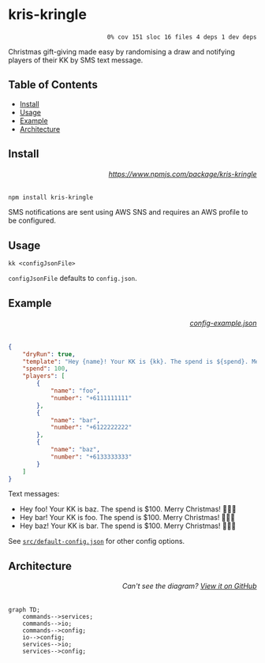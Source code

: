 # kris-kringle


<p align="right">
    <code>0% cov</code>&nbsp;
    <code>151 sloc</code>&nbsp;
    <code>16 files</code>&nbsp;
    <code>4 deps</code>&nbsp;
    <code>1 dev deps</code>
</p>

Christmas gift-giving made easy by randomising a draw and notifying players of their KK by SMS text message.

<!-- START doctoc generated TOC please keep comment here to allow auto update -->
<!-- DON'T EDIT THIS SECTION, INSTEAD RE-RUN doctoc TO UPDATE -->
## Table of Contents

- [Install](#install)
- [Usage](#usage)
- [Example](#example)
- [Architecture](#architecture)

<!-- END doctoc generated TOC please keep comment here to allow auto update -->

## Install

###### <p align="right"><a href="https://www.npmjs.com/package/kris-kringle">https://www.npmjs.com/package/kris-kringle</a></p>
```
npm install kris-kringle
```

SMS notifications are sent using AWS SNS and requires an AWS profile to be configured.

## Usage

```
kk <configJsonFile>
```

`configJsonFile` defaults to `config.json`.

## Example

###### <p align="right"><a href="https://github.com/mattriley/node-kris-kringle/blob/master/config-example.json">config-example.json</a></p>
```json
{
    "dryRun": true,
    "template": "Hey {name}! Your KK is {kk}. The spend is ${spend}. Merry Christmas! 🎅🏻🎄",
    "spend": 100,
    "players": [
        {
            "name": "foo",
            "number": "+6111111111"
        },
        {
            "name": "bar",
            "number": "+6122222222"
        },
        {
            "name": "baz",
            "number": "+6133333333"
        }
    ]
}
```

Text messages:

- Hey foo! Your KK is baz. The spend is $100. Merry Christmas! 🎅🏻🎄
- Hey bar! Your KK is foo. The spend is $100. Merry Christmas! 🎅🏻🎄
- Hey baz! Your KK is bar. The spend is $100. Merry Christmas! 🎅🏻🎄

See [`src/default-config.json`](https://github.com/mattriley/kris-kringle/blob/master/src/default-config.json) for other config options.

## Architecture

###### <p align="right"><em>Can't see the diagram?</em> <a id="link-1" href="https://github.com/mattriley/node-kris-kringle#user-content-link-1">View it on GitHub</a></p>
```mermaid
graph TD;
    commands-->services;
    commands-->io;
    commands-->config;
    io-->config;
    services-->io;
    services-->config;
```
